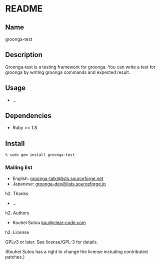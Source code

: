# README

## Name

groonga-test

## Description

Groonga-test is a testing framework for groonga. You can write a test for groonga by writing groonga commands and expected result.

## Usage

* ...

## Dependencies

* Ruby >= 1.8

## Install

```
% sudo gem install groonga-test
```

### Mailing list

* English: [groonga-talk@lists.sourceforge.net](https://lists.sourceforge.net/lists/listinfo/groonga-talk)
* Japanese: [groonga-dev@lists.sourceforge.jp](http://lists.sourceforge.jp/mailman/listinfo/groonga-dev)

h2. Thanks

* ...

h2. Authors

* Kouhei Sutou <kou@clear-code.com>

h2. License

GPLv3 or later. See license/GPL-3 for details.

(Kouhei Sutou has a right to change the license including contributed patches.)
